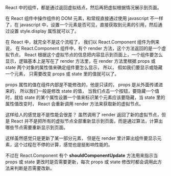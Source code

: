 React 中的组件，都是通过返回虚拟结点，然后再把虚拟根据情况展示到页面。

在 React 组件中操作组件的 DOM 元素，和常规直接通过使用 javascript 不一样了，在 javascript 中，设置一个元素是否可见，直接获取到元素的引用，然后通过设置 style.display 属性就可以了。

在 React 中，就完全不是这个流程了， 我们以 React.Component 组件为例来说， 在 React.Component 组件中，有个 render 方法，这个方法返回的是一个虚拟节点， React 根据这个虚拟节点的信息把内容显示到页面上，一个组件要怎么显示，逻辑基本上是写在了 render 方法里，在 render 方法里根据 props 或 state 两个对象的属性值来确定组件要怎么显示， 所以， 假如我们要显示或隐藏一个元素， 只需要改变 props 或 state 里的值就可以了。

props 属性的值在组件内部是不能修改的，他是只读的， props 是从外面传递进来的， 所以我们一般是修改 state 的值， 当我们点击一个按钮，要隐藏一个值时，就给 state 的某个属性设置一个值来标识某个元素应该要隐藏，当 state 里的属性值改变时， React 会重新调用 render 方法来获取新的虚拟节点。

这样给人的感觉是不是性能会很差？
虽然调用了 render 返回了新的虚拟节点，但是 React 并不是把所有的虚拟节点全部重新显示到页面，而是通过算法，计算出哪些节点需要重新显示到页面。

这样虽然感觉只是更新了某一部分元素， 但是在 render 里计算出组件要显示元素，这个过程在不停的计算，感觉也是挺影响性能的。

不过在 React.Component 有个 **shouldComponentUpdate** 方法用来指示当 props 或 state 更改时是否需要更新，每次 props 或 state 修改时都会调用此方法来判断是否需要改新。
